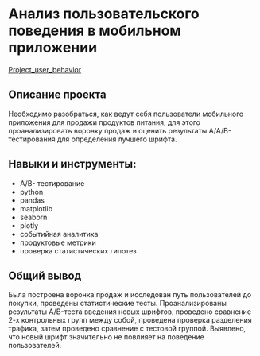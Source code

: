 # Анализ пользовательского поведения в мобильном приложении

[Project_user_behavior](https://github.com/SofiaLipskaia/Portfolio/blob/main/%D0%90%D0%BD%D0%B0%D0%BB%D0%B8%D0%B7%20%D0%BF%D0%BE%D0%BB%D1%8C%D0%B7%D0%BE%D0%B2%D0%B0%D1%82%D0%B5%D0%BB%D1%8C%D1%81%D0%BA%D0%BE%D0%B3%D0%BE%20%D0%BF%D0%BE%D0%B2%D0%B5%D0%B4%D0%B5%D0%BD%D0%B8%D1%8F%20%D0%B2%20%D0%BC%D0%BE%D0%B1%D0%B8%D0%BB%D1%8C%D0%BD%D0%BE%D0%BC%20%D0%BF%D1%80%D0%B8%D0%BB%D0%BE%D0%B6%D0%B5%D0%BD%D0%B8%D0%B8/Project_user%20_behavior.ipynb)

## Описание проекта
Необходимо разобраться, как ведут себя пользователи мобильного приложения для продажи продуктов питания, для этого проанализировать воронку продаж и оценить результаты A/A/B-тестирования для определения лучшего шрифта.

## Навыки и инструменты:
* A/B- тестирование
* python
* pandas
* matplotlib
* seaborn
* plotly
* событийная аналитика
* продуктовые метрики
* проверка статистических гипотез

## Общий вывод
Была построена воронка продаж и исследован путь пользователей до покупки, проведены статистические тесты. Проанализированы результаты A/B-теста введения новых шрифтов, проведено сравнение 2-х контрольных групп между собой, проведена проверка разделения трафика, затем проведено сравнение с тестовой группой. Выявлено, что новый шрифт значительно не повлияет на поведение пользователей.
